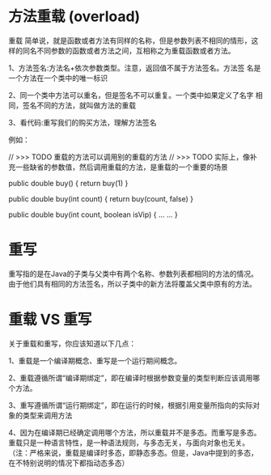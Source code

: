 # 方法重载 (overload)

重载
简单说，就是函数或者方法有同样的名称，但是参数列表不相同的情形，这样的同名不同参数的函数或者方法之间，互相称之为重载函数或者方法。

1、方法签名:方法名+依次参数类型。注意，返回值不属于方法签名。方法签 名是一个方法在一个类中的唯一标识

2、同一个类中方法可以重名，但是签名不可以重复。一个类中如果定义了名字 相同，签名不同的方法，就叫做方法的重载

3、看代码:重写我们的购买方法，理解方法签名

例如：

// >>> TODO 重载的方法可以调用别的重载的方法
// >>> TODO 实际上，像补充一些缺省的参数值，然后调用重载的方法，是重载的一个重要的场景

public double buy() {
    return buy(1)
}

public double buy(int count) {
    return buy(count, false)
}

public double buy(int count, boolean isVip) {
    ... ...
}


# 重写
重写指的是在Java的子类与父类中有两个名称、参数列表都相同的方法的情况。由于他们具有相同的方法签名，所以子类中的新方法将覆盖父类中原有的方法。

# 重载 VS 重写
关于重载和重写，你应该知道以下几点：

1、重载是一个编译期概念、重写是一个运行期间概念。

2、重载遵循所谓“编译期绑定”，即在编译时根据参数变量的类型判断应该调用哪个方法。

3、重写遵循所谓“运行期绑定”，即在运行的时候，根据引用变量所指向的实际对象的类型来调用方法

4、因为在编译期已经确定调用哪个方法，所以重载并不是多态。而重写是多态。重载只是一种语言特性，是一种语法规则，与多态无关，与面向对象也无关。（注：严格来说，重载是编译时多态，即静态多态。但是，Java中提到的多态，在不特别说明的情况下都指动态多态）